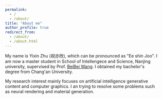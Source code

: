 ```yaml
---
permalink: 
  - /
  - /about/
title: "About me"
author_profile: true
redirect_from: 
  - /about/
  - /about.html
---
```


My name is Yixin Zhu (祝亦欣), which can be pronounced as "Ee shin Joo". I am now a master student in School of Intellengece and Science, Nanjing university, supervised by Prof. [BeiBei Wang](https://wangningbei.github.io/). I obtained my bachelor's degree from Chang'an University.

My research interest mainly focuses on artificial intelligence generative content and computer graphics. I an trying to resolve some problems such as neural rendering and material generation.
